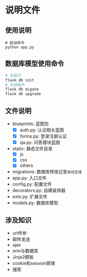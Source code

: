 # 说明文件

## 使用说明

```
# 启动命令
python app.py
```
## 数据库模型使用命令

```bash
# 仅首次
flask db init
# 后续操作
flask db migate
flask db upgrade
```

## 文件说明

- blueprints: 蓝图包
    - [x] auth.py: 认证相关蓝图
    - [x] forms.py: 登录注册认证
    - [x] qa.py: 问答模块蓝图
- static: 静态文件目录
    - [x] js
    - [x] css
    - [x] others
- migrations: 数据库修改记录`自动生成`
- app.py: 入口文件
- config.py: 配置文件
- decorators.py: 自建装饰器
- exts.py: 扩展文件
- models.py: 数据库模型

## 涉及知识

- url传参
- 邮件发送
- ajax
- orm与数据库
- Jinja2模板
- cookie和session原理
- 搜索
